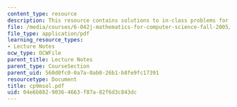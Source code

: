 ```yaml
---
content_type: resource
description: This resource contains solutions to in-class problems for week 9, monday.
file: /media/courses/6-042j-mathematics-for-computer-science-fall-2005/04e6b88290364663f87a82f6d3c843dc_cp9msol.pdf
file_type: application/pdf
learning_resource_types:
- Lecture Notes
ocw_type: OCWFile
parent_title: Lecture Notes
parent_type: CourseSection
parent_uid: 560d0fc0-0a7a-0ab0-26b1-b8fe9fc17391
resourcetype: Document
title: cp9msol.pdf
uid: 04e6b882-9036-4663-f87a-82f6d3c843dc
---
```

